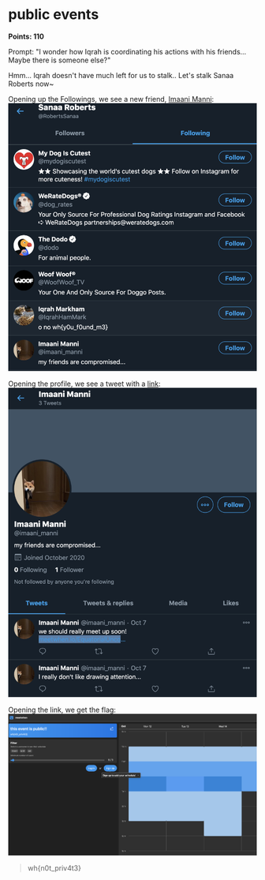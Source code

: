# public events
**Points: 110**

Prompt: "I wonder how Iqrah is coordinating his actions with his friends... Maybe there is someone else?"

Hmm... Iqrah doesn't have much left for us to stalk.. Let's stalk Sanaa Roberts now~

Opening up the Followings, we see a new friend, [Imaani Manni](https://twitter.com/imaani_manni):
![Followings](friend.png)

Opening the profile, we see a tweet with a [link](https://meetwhen.io/EquatorialUnconsciousMandrill):
![Money~](money.png)

Opening the link, we get the flag:
![Flag](flag.png)
> wh{n0t_priv4t3}
